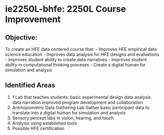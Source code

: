# ie2250L-bhfe: 2250L Course Improvement 
## Objective:
  To create an HFE data centered course that:
    - Improves HFE empirical data science education
    - Improves data analysis for HFE designs and evaluations
    - Improves student ability to create data narratives
    - Improves student ability in computational thinking proceses
    - Create a digital human for simulation and analysis
## Identified Areas
  1) 1 Lab that teaches students:
       basic experimental design
       data analysis
       data narration
       improved  program development and collaboration
  2) Antrhopometric Data Gathering Lab
     Gather basic participant data to translate into a digital human for simulation and analysis  
  3) Sensory percept labs in vision, hearing, and touch
  4) Analysis using established tools
  5) Possible HFE certification
